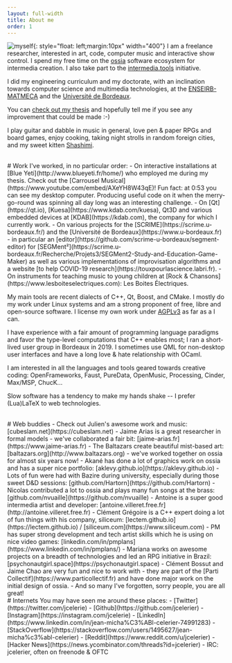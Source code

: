 ```yaml
---
layout: full-width
title: About me
order: 1
---
```


![myself](../assets/img/self.jpg){: style="float: left;margin:10px" width="400"} 
I am a freelance researcher, interested in  art, code, computer music and interactive show control.
I spend my free time on the [ossia](https://ossia.io) software ecosystem for intermedia creation. I also take part to the [intermedia.tools](https://intermedia.tools) initiative.

I did my engineering curriculum and my doctorate, with an inclination towards computer science and multimedia technologies, 
at the [ENSEIRB-MATMECA](https://www.enseirb-matmeca.fr) and the [Université de Bordeaux](https://www.u-bordeaux.fr).

You can [check out my thesis](https://tel.archives-ouvertes.fr/tel-01947309) and hopefully tell me if you see any improvement that could be made :-)

I play guitar and dabble in music in general, love pen & paper RPGs and board games, enjoy cooking, taking night strolls in random foreign cities, and my sweet kitten [Shashimi](assets/img/shashimi.jpg).

<br/>
# Work
I've worked, in no particular order: 
 - On interactive installations at [Blue Yeti](http://www.blueyeti.fr/home/) who employed me during my thesis. Check out the [Carrousel Musical](https://www.youtube.com/embed/AXeYH8W43qE)! 
  Fun fact: at 0:53 you can see my desktop computer. Producing useful code on it when the merry-go-round was spinning all day long was an interesting challenge.
 - On [Qt](https://qt.io), [Kuesa](https://www.kdab.com/kuesa), Qt3D and various embedded devices at [KDAB](https://kdab.com), the company for which I currently work.
 - On various projects for the [SCRIME](https://scrime.u-bordeaux.fr/) and the [Université de Bordeaux](https://www.u-bordeaux.fr) - in particular an [editor](https://github.com/scrime-u-bordeaux/segment-editor) for [SEGMent²](https://scrime.u-bordeaux.fr/Recherche/Projets3/SEGMent2-Study-and-Education-Game-Maker) as well as various implementations of improvisation algorithms and a website [to help COVID-19 research](https://touxpourlascience.labri.fr).
 - On instruments for teaching music to young children at [Rock & Chansons](https://www.lesboiteselectriques.com): Les Boites Électriques.

My main tools are recent dialects of C++, Qt, Boost, and CMake. 
I mostly do my work under Linux systems and am a strong proponent of free, libre and open-source software.
I license my own work under [AGPLv3](https://www.gnu.org/licenses/agpl-3.0.en.html) as far as a I can.

I have experience with a fair amount of programming language paradigms and favor the type-level computations that C++ enables most; I ran a short-lived user group in Bordeaux in 2019.
I sometimes use QML for non-desktop user interfaces and have a long love & hate relationship with OCaml.

I am interested in all the languages and tools geared towards creative coding: 
OpenFrameworks, Faust, PureData, OpenMusic, Processing, Cinder, Max/MSP, ChucK...

Slow software has a tendency to make my hands shake -- I prefer (Lua)LaTeX to web technologies.

<br/>
# Web buddies
- Check out Julien's awesome work and music: [cubeslam.net](https://cubeslam.net)
- Jaime Arias is a great researcher in formal models - we've collaborated a fair bit: [jaime-arias.fr](https://www.jaime-arias.fr)
- The Baltazars create beautiful mist-based art: [baltazars.org](http://www.baltazars.org) - we've worked together on ossia for almost six years now!
- Akané has done a lot of graphics work on ossia and has a super nice portfolio: [aklevy.github.io](https://aklevy.github.io)
- Lots of fun were had with Bazire during university, especially during those sweet D&D sessions: [github.com/Hartorn](https://github.com/Hartorn)
- Nicolas contributed a lot to ossia and plays many fun songs at the brass: [github.com/nvuaille](https://github.com/nvuaille)
- Antoine is a super good intermedia artist and developer: [antoine.villeret.free.fr](http://antoine.villeret.free.fr)
- Clément Grégoire is a C++ expert doing a lot of fun things with his company, siliceum: [lectem.github.io](https://lectem.github.io) / [siliceum.com](https://www.siliceum.com)
- PM has super strong development and tech artist skills which he is using on nice video games: [linkedin.com/in/pmplans](https://www.linkedin.com/in/pmplans/)
- Mariana works on awesome projects on a breadth of technologies and led an RPG initiative in Brazil: [psychonautgirl.space](https://psychonautgirl.space)
- Clément Bossut and Jaime Chao are very fun and nice to work with - they are part of the [Parti Collectif](https://www.particollectif.fr) and have done major work on the initial design of ossia.
- And so many I've forgotten, sorry people, you are all great!

<br/>
# Internets
You may have seen me around these places: 
- [Twitter](https://twitter.com/jcelerie)
- [Github](https://github.com/jcelerier)
- [Instagram](https://instagram.com/jcelerie)
- [LinkedIn](https://www.linkedin.com/in/jean-micha%C3%ABl-celerier-74991283)
- [StackOverflow](https://stackoverflow.com/users/1495627/jean-micha%c3%abl-celerier)
- [Reddit](https://www.reddit.com/u/jcelerier)
- [Hacker News](https://news.ycombinator.com/threads?id=jcelerier)
- IRC: jcelerier, often on freenode & OFTC
